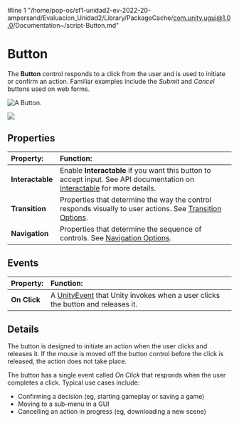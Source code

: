 #line 1 "/home/pop-os/sf1-unidad2-ev-2022-20-ampersand/Evaluacion_Unidad2/Library/PackageCache/com.unity.ugui@1.0.0/Documentation~/script-Button.md"
# Button

The **Button** control responds to a click from the user and is used to initiate or confirm an action. Familiar examples include the _Submit_ and _Cancel_ buttons used on web forms.

![A Button.](images/UI_ButtonExample.png)

![](images/UI_ButtonInspector.png)

## Properties

|**Property:** |**Function:** |
|:---|:---|
|**Interactable** | Enable **Interactable** if you want this button to accept input. See API documentation on [Interactable](script-Selectable.md) for more details. |
|**Transition** | Properties that determine the way the control responds visually to user actions. See [Transition Options](script-SelectableTransition.md). |
|**Navigation** | Properties that determine the sequence of controls. See [Navigation Options](script-SelectableNavigation.md).|

## Events

|**Property:** |**Function:** |
|:---|:---|
|**On Click** | A [UnityEvent](https://docs.unity3d.com/Manual/UnityEvents.html) that Unity invokes when a user clicks the button and releases it.|


## Details

The button is designed to initiate an action when the user clicks and releases it. If the mouse is moved off the button control before the click is released, the action does not take place.

The button has a single event called _On Click_ that responds when the user completes a click. Typical use cases include:

* Confirming a decision (eg, starting gameplay or saving a game)
* Moving to a sub-menu in a GUI
* Cancelling an action in progress (eg, downloading a new scene)

